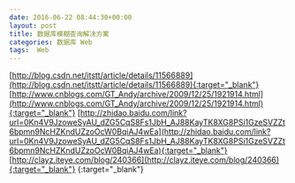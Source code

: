 ```yaml
---
date: 2016-06-22 08:44:30+00:00
layout: post
title: 数据库模糊查询解决方案
categories: 数据库 Web 
tags:  Web
---
```



[http://blog.csdn.net/itstt/article/details/11566889](http://blog.csdn.net/itstt/article/details/11566889){:target="_blank"}
[http://www.cnblogs.com/GT_Andy/archive/2009/12/25/1921914.html](http://www.cnblogs.com/GT_Andy/archive/2009/12/25/1921914.html){:target="_blank"}
[http://zhidao.baidu.com/link?url=0Kn4V9JzoweSyAU_dZG5CqS8Fs1JbH_AJ88KayTK8XG8PSi1GzeSVZZt6bpmn9NcHZKndUZzoOcW0BqiAJ4wEa](http://zhidao.baidu.com/link?url=0Kn4V9JzoweSyAU_dZG5CqS8Fs1JbH_AJ88KayTK8XG8PSi1GzeSVZZt6bpmn9NcHZKndUZzoOcW0BqiAJ4wEa){:target="_blank"}
[http://clayz.iteye.com/blog/240366](http://clayz.iteye.com/blog/240366){:target="_blank"}
[](){:target="_blank"}
